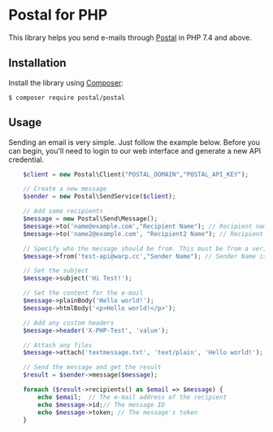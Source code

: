 # Postal for PHP

This library helps you send e-mails through [Postal](https://github.com/postalserver/postal) in PHP 7.4 and above.

## Installation

Install the library using [Composer](https://getcomposer.org/):

```
$ composer require postal/postal
```

## Usage

Sending an email is very simple. Just follow the example below. Before you can begin, you'll need to login to our web interface and generate a new API credential.

```php
    $client = new Postal\Client("POSTAL_DOMAIN","POSTAL_API_KEY");

    // Create a new message
    $sender = new Postal\SendService($client);

    // Add some recipients
    $message = new Postal\Send\Message();
    $message->to('name@example.com',"Recipient Name"); // Recipient name is optional and can be omitted
    $message->to('name2@example.com', "Recipient2 Name"); // Recipient name is optional and can be omitted

    // Specify who the message should be from. This must be from a verified domain on your mail server.
    $message->from('test-api@warp.cc',"Sender Name"); // Sender Name is optional and can be omitted

    // Set the subject
    $message->subject('Hi Test!');

    // Set the content for the e-mail
    $message->plainBody('Hello world!');
    $message->htmlBody('<p>Hello world!</p>');

    // Add any custom headers
    $message->header('X-PHP-Test', 'value');

    // Attach any files
    $message->attach('textmessage.txt', 'text/plain', 'Hello world!');

    // Send the message and get the result
    $result = $sender->message($message);

    foreach ($result->recipients() as $email => $message) {
        echo $email;  // The e-mail address of the recipient
        echo $message->id;// The message ID
        echo $message->token; // The message's token
    }

```
